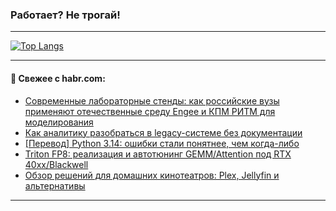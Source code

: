 ### Работает? Не трогай!

---
<!--
#### 🛠️ Technical stack:

![Java](https://img.shields.io/badge/Java-informational?logo=Oracle&style=flat&logoColor=white&color=FF4500)
![Kotlin](https://img.shields.io/badge/Kotlin-informational?logo=Kotlin&style=flat&logoColor=white&color=774D97)
![TS](https://img.shields.io/badge/TypeScript-informational?logo=typeScript&style=flat&logoColor=black&color=017acc)
![Python](https://img.shields.io/badge/Python-informational?logo=Python&style=flat&logoColor=black&color=ffdd54) <br>
![Spring](https://img.shields.io/badge/Spring-informational?logo=Spring&style=flat&logoColor=white&color=6DB33F) 
![SpringBoot](https://img.shields.io/badge/SpringBoot-informational?logo=SpringBoot&style=flat&logoColor=white&color=6DB33F)
![Nest](https://img.shields.io/badge/NestJS-informational?logo=NestJS&style=flat&logoColor=white&color=E0234E) 
![NodeJS](https://img.shields.io/badge/NodeJS-informational?logo=node.js&style=flat&logoColor=white&color=70A760)<br>
![PostgreSQL](https://img.shields.io/badge/PostgreSQL-informational?logo=PostgreSQL&style=flat&logoColor=white&color=DAA520)
![MongoDB](https://img.shields.io/badge/MongoDB-informational?logo=MongoDB&style=flat&logoColor=white&color=870000)
![Apache](https://img.shields.io/badge/Apache-informational?logo=apache&style=flat&logoColor=white&color=f74e28)

___ 
-->

<!--- #### 🛠️ : --->

[![Top Langs](https://github-readme-stats-82jvfl3w3-advtsettinggmailcoms-projects.vercel.app/api/top-langs/?username=zloylis&langs_count=10&hide_title=true&title_color=e6edf3&size_weight=0.5&count_weight=0.5&layout=compact&hide_progress=true&hide_border=true&theme=dracula&hide=css,makefile,cmake)](https://github.com/zloylis)

<!---


####  :octocat:&nbsp;&nbsp; Статистика:

![GitHub stats](https://github-readme-stats-u2qms2cxw-advtsettinggmailcoms-projects.vercel.app/api?username=zloylis&show_icons=true&hide_border=true&theme=dracula&title_color=e6edf3&include_all_commits=true&count_private=true&hide_rank=false&hide_title=true&rank_icon=github)
-->
---

#### 💬 Свежее с habr.com:

<!-- BLOG-POST-LIST:START -->
- [Современные лабораторные стенды: как российские вузы применяют отечественные среду Engee и КПМ РИТМ для моделирования](https://habr.com/ru/companies/etmc_exponenta/articles/947824/?utm_source=habrahabr&utm_medium=rss&utm_campaign=947824)
- [Как аналитику разобраться в legacy-системе без документации](https://habr.com/ru/articles/953748/?utm_source=habrahabr&utm_medium=rss&utm_campaign=953748)
- [[Перевод] Python 3.14: ошибки стали понятнее, чем когда-либо](https://habr.com/ru/articles/953410/?utm_source=habrahabr&utm_medium=rss&utm_campaign=953410)
- [Triton FP8: реализация и автотюнинг GEMM/Attention под RTX 40xx/Blackwell](https://habr.com/ru/companies/otus/articles/951862/?utm_source=habrahabr&utm_medium=rss&utm_campaign=951862)
- [Обзор решений для домашних кинотеатров: Plex, Jellyfin и альтернативы](https://habr.com/ru/companies/beget/articles/947366/?utm_source=habrahabr&utm_medium=rss&utm_campaign=947366)
<!-- BLOG-POST-LIST:END -->

---
